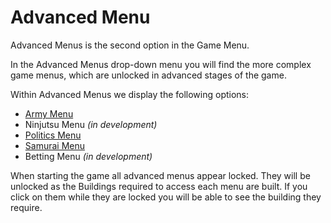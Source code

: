 # Advanced Menu

Advanced Menus is the second option in the Game Menu.

In the Advanced Menus drop-down menu you will find the more complex game menus, which are unlocked in advanced stages of the game.

Within Advanced Menus we display the following options:

- [Army Menu](./armies.md)
- Ninjutsu Menu *(in development)*
- [Politics Menu](./politics.md)
- [Samurai Menu](./samurais.md)
- Betting Menu *(in development)*

When starting the game all advanced menus appear locked. They will be unlocked as the Buildings required to access each menu are built. If you click on them while they are locked you will be able to see the building they require.